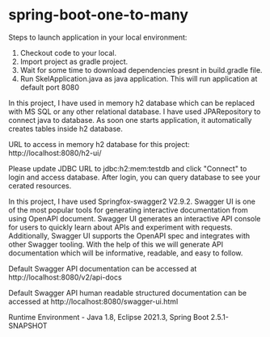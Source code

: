 # spring-boot-one-to-many

Steps to launch application in your local environment:

1. Checkout code to your local.
2. Import project as gradle project.
3. Wait for some time to download dependencies presnt in build.gradle file.
4. Run SkelApplication.java as java application. This will run application at default port 8080

In this project, I have used in memory h2 database which can be replaced with MS SQL or any other relational database. I have used JPARepository to connect java to database. As soon one starts application, it automatically creates tables inside h2 database.

URL to access in memory h2 database for this project: http://localhost:8080/h2-ui/

Please update JDBC URL to jdbc:h2:mem:testdb and click "Connect" to login and access database. After login, you can query database to see your cerated resources.

In this project, I have used Springfox-swagger2 V2.9.2. Swagger UI is one of the most popular tools for generating interactive documentation from using OpenAPI document. Swagger UI generates an interactive API console for users to quickly learn about APIs and experiment with requests. Additionally, Swagger UI supports the OpenAPI spec and integrates with other Swagger tooling. With the help of this we will generate API documentation which will be informative, readable, and easy to follow.

Default Swagger API documentation can be accessed at http://localhost:8080/v2/api-docs

Default Swagger API human readable structured documentation can be accessed at http://localhost:8080/swagger-ui.html

Runtime Environment - Java 1.8, Eclipse 2021.3, Spring Boot 2.5.1-SNAPSHOT

